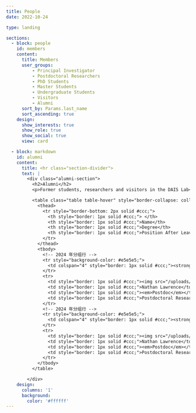 ```yaml
---
title: People
date: 2022-10-24

type: landing

sections:
  - block: people
    id: members
    content:
      title: Members
      user_groups:
          - Principal Investigator
          - Postdoctoral Researchers
          - PhD Students
          - Master Students
          - Undergraduate Students
          - Visitors
          - Alumni
      sort_by: Params.last_name
      sort_ascending: true
    design:
      show_interests: true
      show_role: true
      show_social: true 
      view: card

  - block: markdown
    id: alumni
    content:
      title: <hr class="section-divider">  
      text: |
        <div class="alumni-section">
          <h2>Alumni</h2>
          <p>Former students, researchers and visitors in the DAIS Lab</p>

          <table class="table table-hover" style="border-collapse: collapse; width: 100%; border: 1px solid #ccc;">
            <thead>
              <tr style="border-bottom: 2px solid #ccc;">
                <th style="border: 1px solid #ccc;"> </th>
                <th style="border: 1px solid #ccc;">Name</th>
                <th style="border: 1px solid #ccc;">Degree</th>
                <th style="border: 1px solid #ccc;">Position After Leaving/Now At</th>
              </tr>
            </thead>
            <tbody>
              <!-- 2024 年分组行 -->
              <tr style="background-color: #e5e5e5;">
                <td colspan="4" style="border: 1px solid #ccc;"><strong>2024</strong></td>
              </tr>
              <tr>
                <td style="border: 1px solid #ccc;"><img src="/uploads/Alumni_img/avatar.png" width="40" style="border-radius: 50%;"></td>
                <td style="border: 1px solid #ccc;">Nathan Lawrence</td>
                <td style="border: 1px solid #ccc;"><em>Postdoc</em></td>
                <td style="border: 1px solid #ccc;">Postdoctoral Researcher (UC San Diego)</td>
              </tr>
              <!-- 2024 年分组行 -->
              <tr style="background-color: #e5e5e5;">
                <td colspan="4" style="border: 1px solid #ccc;"><strong>2023</strong></td>
              </tr>
              <tr>
                <td style="border: 1px solid #ccc;"><img src="/uploads/Alumni_img/avatar.png" width="40" style="border-radius: 50%;"></td>
                <td style="border: 1px solid #ccc;">Nathan Lawrence</td>
                <td style="border: 1px solid #ccc;"><em>Postdoc</em></td>
                <td style="border: 1px solid #ccc;">Postdoctoral Researcher (UC San Diego)</td>
              </tr>
            </tbody>
          </table>

        </div>
    design:
      columns: '1'
      background:
        color: '#ffffff'
---
```


